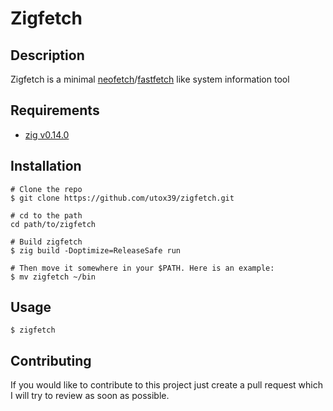 # Zigfetch

## Description

Zigfetch is a minimal [neofetch](https://github.com/dylanaraps/neofetch)/[fastfetch](https://github.com/fastfetch-cli/fastfetch) like system information tool

## Requirements

- [zig v0.14.0](https://ziglang.org/)

## Installation

```console
# Clone the repo
$ git clone https://github.com/utox39/zigfetch.git

# cd to the path
cd path/to/zigfetch

# Build zigfetch
$ zig build -Doptimize=ReleaseSafe run

# Then move it somewhere in your $PATH. Here is an example:
$ mv zigfetch ~/bin
```

## Usage

```console
$ zigfetch
```

## Contributing
If you would like to contribute to this project just create a pull request which I will try to review as soon as possible.
